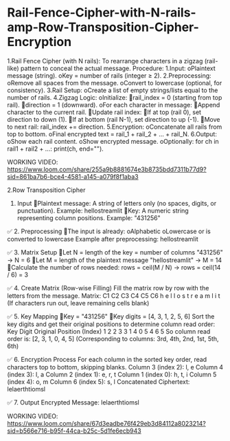 # Rail-Fence-Cipher-with-N-rails-amp-Row-Transposition-Cipher-Encryption

1.Rail Fence Cipher (with N rails):
To rearrange characters in a zigzag (rail-like) pattern to conceal the actual message.
Procedure:
1.Input:
oPlaintext message (string).
oKey = number of rails (integer ≥ 2).
2.Preprocessing:
oRemove all spaces from the message.
oConvert to lowercase (optional, for consistency).
3.Rail Setup:
oCreate a list of empty strings/lists equal to the number of rails.
4.Zigzag Logic:
oInitialize:
rail_index = 0 (starting from top rail).
direction = 1 (downward).
oFor each character in message:
Append character to the current rail.
Update rail index:
If at top (rail 0), set direction to down (1).
If at bottom (rail N-1), set direction to up (-1).
Move to next rail: rail_index += direction.
5.Encryption:
oConcatenate all rails from top to bottom.
oFinal encrypted text = rail_1 + rail_2 + ... + rail_N.
6.Output:
oShow each rail content.
oShow encrypted message.
oOptionally: for ch in rail1 + rail2 + ...: print(ch, end="").


WORKING VIDEO:
https://www.loom.com/share/255a9b8881674e3b8735bdd7311b77d9?sid=861ba7b6-bce4-4581-a145-a079f8f1aba3

2.Row Transposition Cipher
1. Input
Plaintext message: A string of letters only (no spaces, digits, or punctuation).
Example:
hellostreamlit
Key: A numeric string representing column positions.
Example:
"431256"

✅ 2. Preprocessing
The input is already:
oAlphabetic
oLowercase or is converted to lowercase
Example after preprocessing:
hellostreamlit

✅ 3. Matrix Setup
Let N = length of the key = number of columns
"431256" → N = 6
Let M = length of the plaintext message
"hellostreamlit" → M = 14
Calculate the number of rows needed:
rows = ceil(M / N) → rows = ceil(14 / 6) = 3

✅ 4. Create Matrix (Row-wise Filling)
Fill the matrix row by row with the letters from the message.
Matrix:
C1	C2	C3	C4	C5	C6
h	e	l	l	o	s
t	r	e	a	m	l
i	t				
(If characters run out, leave remaining cells blank)

✅ 5. Key Mapping
Key = "431256"
Key digits = [4, 3, 1, 2, 5, 6]
Sort the key digits and get their original positions to determine column read order:
Key Digit	Original Position (Index)
1	2
2	3
3	1
4	0
5	4
6	5
So column read order is:
[2, 3, 1, 0, 4, 5]
(Corresponding to columns: 3rd, 4th, 2nd, 1st, 5th, 6th)

✅ 6. Encryption Process
For each column in the sorted key order, read characters top to bottom, skipping blanks.
Column 3 (index 2): l, e
Column 4 (index 3): l, a
Column 2 (index 1): e, r, t
Column 1 (index 0): h, t, i
Column 5 (index 4): o, m
Column 6 (index 5): s, l
Concatenated Ciphertext:
lelaerthtiomsl

✅ 7. Output
Encrypted Message: lelaerthtiomsl


WORKING VIDEO:
https://www.loom.com/share/67d3eadbe76f429eb3d84112a8023214?sid=b566e716-b95f-44ca-b25c-5d1fe6ecb943
